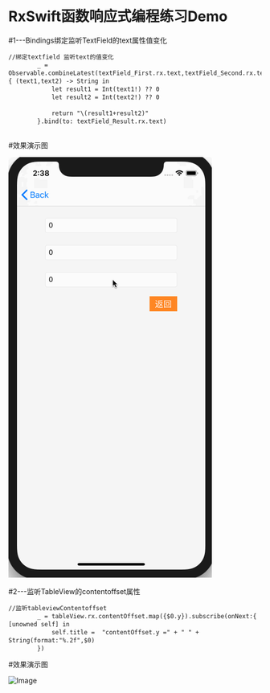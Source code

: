 # RxSwift函数响应式编程练习Demo


#1---Bindings绑定监听TextField的text属性值变化

```
//绑定textfield 监听text的值变化
        _ = Observable.combineLatest(textField_First.rx.text,textField_Second.rx.text).map { (text1,text2) -> String in
            let result1 = Int(text1!) ?? 0
            let result2 = Int(text2!) ?? 0
        
            return "\(result1+result2)"
        }.bind(to: textField_Result.rx.text)


```

#效果演示图


![Image](https://github.com/KBvsMJ/RXSwiftDemo/blob/master/bindings_gif/1.gif)




#2---监听TableView的contentoffset属性

```
//监听tableviewContentoffset
        _ = tableView.rx.contentOffset.map({$0.y}).subscribe(onNext:{ [unowned self] in
            self.title =  "contentOffset.y =" + " " + String(format:"%.2f",$0)
        })

```

#效果演示图


![Image](https://github.com/KBvsMJ/RXSwiftDemo/tree/master/tableView_ContentoffSet_gif)

